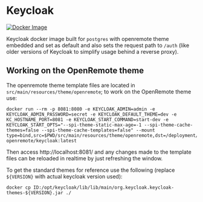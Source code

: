 # Keycloak

[![Docker Image](https://github.com/openremote/keycloak/actions/workflows/keycloak.yml/badge.svg)](https://github.com/openremote/keycloak/actions/workflows/keycloak.yml)

Keycloak docker image built for `postgres` with openremote theme embedded and set as default and also sets the request path to `/auth` (like older versions of Keycloak to simplify usage behind a reverse proxy).

## Working on the OpenRemote theme
The openremote theme template files are located in `src/main/resources/theme/openremote`; to work on the OpenRemote theme use:

```shell
docker run --rm -p 8081:8080 -e KEYCLOAK_ADMIN=admin -e KEYCLOAK_ADMIN_PASSWORD=secret -e KEYCLOAK_DEFAULT_THEME=dev -e KC_HOSTNAME_PORT=8081 -e KEYCLOAK_START_COMMAND=start-dev -e KEYCLOAK_START_OPTS="--spi-theme-static-max-age=-1 --spi-theme-cache-themes=false --spi-theme-cache-templates=false" --mount type=bind,src=$PWD/src/main/resources/theme/openremote,dst=/deployment/keycloak/themes/dev openremote/keycloak:latest
```

Then access http://localhost:8081/ and any changes made to the template files can be reloaded in realtime by just refreshing the window.

To get the standard themes for reference use the following (replace `${VERSION}` with actual keycloak version used):
```shell
docker cp ID:/opt/keycloak/lib/lib/main/org.keycloak.keycloak-themes-${VERSION}.jar ./
```
